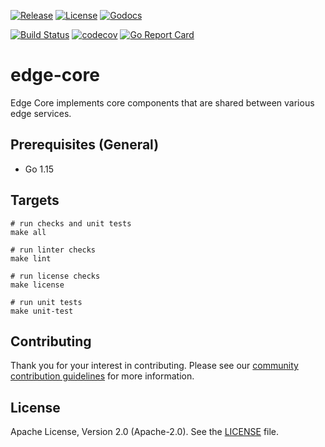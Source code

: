 [![Release](https://img.shields.io/github/release/trustbloc/edge-core.svg?style=flat-square)](https://github.com/trustbloc/edge-core/releases/latest)
[![License](https://img.shields.io/badge/License-Apache%202.0-blue.svg)](https://raw.githubusercontent.com/trustbloc/edge-core/main/LICENSE)
[![Godocs](https://img.shields.io/badge/godoc-reference-blue.svg)](https://godoc.org/github.com/trustbloc/edge-core)

[![Build Status](https://dev.azure.com/trustbloc/edge/_apis/build/status/trustbloc.edge-core?branchName=main)](https://dev.azure.com/trustbloc/edge/_build/latest?definitionId=36&branchName=main)
[![codecov](https://codecov.io/gh/trustbloc/edge-core/branch/main/graph/badge.svg)](https://codecov.io/gh/trustbloc/edge-core)
[![Go Report Card](https://goreportcard.com/badge/github.com/trustbloc/edge-core)](https://goreportcard.com/report/github.com/trustbloc/edge-core)

# edge-core

Edge Core implements core components that are shared between various edge services. 

## Prerequisites (General)
- Go 1.15

## Targets
```
# run checks and unit tests
make all

# run linter checks
make lint

# run license checks
make license

# run unit tests
make unit-test
```

## Contributing
Thank you for your interest in contributing. Please see our [community contribution guidelines](https://github.com/trustbloc/community/blob/main/CONTRIBUTING.md) for more information.

## License
Apache License, Version 2.0 (Apache-2.0). See the [LICENSE](LICENSE) file.
